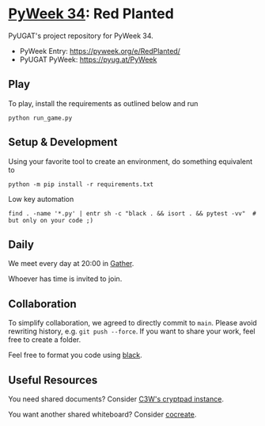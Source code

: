 # [PyWeek 34](https://pyweek.org/34/): Red Planted

PyUGAT's project repository for PyWeek 34.

- PyWeek Entry: https://pyweek.org/e/RedPlanted/
- PyUGAT PyWeek: https://pyug.at/PyWeek

## Play

To play, install the requirements as outlined below and run

```console
python run_game.py
```

## Setup & Development

Using your favorite tool to create an environment, do something
equivalent to

```console
python -m pip install -r requirements.txt
```

Low key automation

```console
find . -name '*.py' | entr sh -c "black . && isort . && pytest -vv"  # but only on your code ;)
```

## Daily

We meet every day at 20:00 in [Gather](https://app.gather.town/invite?token=9sXyCr7GdMGEpeNHcGCinsalCna3_b2w).

Whoever has time is invited to join.

## Collaboration

To simplify collaboration, we agreed to directly commit to `main`.
Please avoid rewriting history, e.g. `git push --force`.
If you want to share your work, feel free to create a folder.

Feel free to format you code using [black](https://black.readthedocs.io/).

## Useful Resources

You need shared documents? Consider [C3W's cryptpad instance](https://pads.c3w.at/).

You want another shared whiteboard? Consider [cocreate](https://cocreate.csail.mit.edu/).
